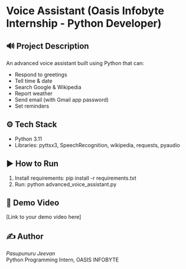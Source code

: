 # Voice Assistant (Oasis Infobyte Internship - Python Developer)

## 🔊 Project Description
An advanced voice assistant built using Python that can:
- Respond to greetings
- Tell time & date
- Search Google & Wikipedia
- Report weather
- Send email (with Gmail app password)
- Set reminders

## ⚙ Tech Stack
- Python 3.11
- Libraries: pyttsx3, SpeechRecognition, wikipedia, requests, pyaudio

## ▶ How to Run
1. Install requirements: pip install -r requirements.txt
2. Run: python advanced_voice_assistant.py

## 🎥 Demo Video
[Link to your demo video here]

## ✍ Author
*Pasupunuru Jeevan*  
Python Programming Intern, OASIS INFOBYTE